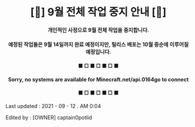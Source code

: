 <h1 align="center">[🛑] 9월 전체 작업 중지 안내 [🛑]</h1>

<h4 align="center">개인적인 사정으로 9월 전체 작업을 중지합니다.</h4>

<h4 align="center">예정된 작업들은 9월 14일까지 완료 예정이지만, 릴리스 배포는 10월 중순에 이루어질 예정입니다.</h4>

<h4 align="center">■ □ ■ □ ■ □ ■</h4>

<h4 align="center">Sorry, no systems are available for Minecraft.net/api.0164go to connect</h4>

<h4 align="center">■ □ ■ □ ■ □ ■</h4>

<h8 align="left">Last updated : 2021 - 09 - 12 . AM 0:04</h8>

<h8 align="left">Edited by : [OWNER] captain0potlid</h8>
